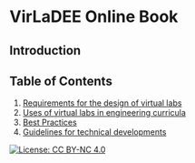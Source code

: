 # VirLaDEE Online Book

## Introduction


## Table of Contents
1. [Requirements for the design of virtual labs](Requirements.md)
2. [Uses of virtual labs in engineering curricula](Curricula.md)
3. [Best Practices](BestPractices.md)
4. [Guidelines for technical developments](Guidelines.md)





[![License: CC BY-NC 4.0](https://img.shields.io/badge/License-CC%20BY--NC%204.0-lightgrey.svg)](https://creativecommons.org/licenses/by-nc/4.0/)
